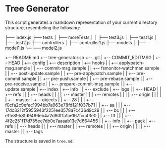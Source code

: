 # Tree Generator

This script generates a markdown representation of your current directory structure, resembeling the following:

├── index.js
├── tests
│ ├── moreTests
│ │ ├── test3.js
│ ├── test1.js
│ ├── test2.js
├── controllers
│ ├── controller1.js
├── models
│ ├── model1.js
└─└── model2.js

+-- README.md
+-- tree-generator.sh
+-- .git
| +-- COMMIT_EDITMSG
| +-- HEAD
| +-- config
| +-- description
| +-- hooks
| | +-- applypatch-msg.sample
| | +-- commit-msg.sample
| | +-- fsmonitor-watchman.sample
| | +-- post-update.sample
| | +-- pre-applypatch.sample
| | +-- pre-commit.sample
| | +-- pre-push.sample
| | +-- pre-rebase.sample
| | +-- pre-receive.sample
| | +-- prepare-commit-msg.sample
| | +-- update.sample
| +-- index
| +-- info
| | +-- exclude
| +-- logs
| | +-- HEAD
| | +-- refs
| | | +-- heads
| | | | +-- master
| | | +-- remotes
| | | | +-- origin
| | | | | +-- master
| +-- objects
| | +-- 28
| | | +-- f0cfa2c9efec1994bb7a963e78fd121f037b71
| | +-- aa
| | | +-- 17dc3212f5955943f2251ee3578a7c436d9c29
| | +-- bc
| | | +-- e1fe8958fd9496eb4a2d80f1a1ae167fcc43e0
| | +-- f3
| | | +-- 4f2c251f17d755ee7db0e7aaaab13e7d664456
| | +-- info
| | +-- pack
| +-- refs
| | +-- heads
| | | +-- master
| | +-- remotes
| | | +-- origin
| | | | +-- master
| | +-- tags


The structure is saved in `tree.md`.
